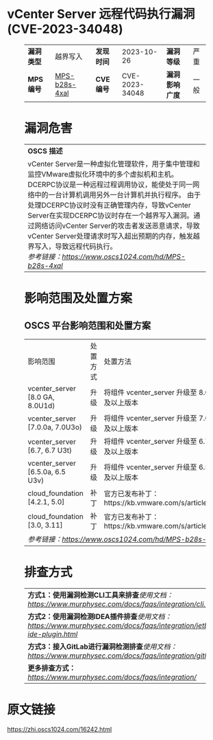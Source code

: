 # vCenter Server 远程代码执行漏洞 (CVE-2023-34048)
<figure class="wp-block-table">
    <table>
        <tbody>
        <tr>
            <td><strong>漏洞类型</strong></td>
            <td>越界写入</td>
            <td><strong>发现时间</strong></td>
            <td>2023-10-26</td>
            <td><strong>漏洞等级</strong></td>
            <td>严重</td>
        </tr>
        <tr>
            <td><strong>MPS编号</strong></td>
            <td><a href="https://www.oscs1024.com/hd/MPS-b28s-4xal">MPS-b28s-4xal</a></td>
            <td><strong>CVE编号</strong></td>
            <td>CVE-2023-34048</td>
            <td><strong>漏洞影响广度</strong></td>
            <td>一般</td>
        </tr>
        </tbody>
    </table>
</figure>


<figure class="wp-block-table">
    <h1 class="wp-block-heading">漏洞危害</h1>
    <table>
        <tbody>
        <tr>
            <td><strong>OSCS 描述</strong></td>
        </tr>
        <tr>
            <td>vCenter Server是一种虚拟化管理软件，用于集中管理和监控VMware虚拟化环境中的多个虚拟机和主机。DCERPC协议是一种远程过程调用协议，能使处于同一网络中的一台计算机调用另外一台计算机并执行程序。
由于处理DCERPC协议时没有正确管理内存，导致vCenter Server在实现DCERPC协议时存在一个越界写入漏洞。通过网络访问vCenter Server的攻击者发送恶意请求，导致vCenter Server处理请求时写入超出预期的内存，触发越界写入，导致远程代码执行。
<br><em>参考链接：<a
                    href="https://www.oscs1024.com/hd/MPS-b28s-4xal">https://www.oscs1024.com/hd/MPS-b28s-4xal</a></em>
            </td>
        </tr>
        </tbody>
    </table>
</figure>


<figure class="wp-block-table alignleft">
    <h1 class="wp-block-heading">影响范围及处置方案</h1>
    <h2 class="wp-block-heading"><strong>OSCS</strong> <strong>平台影响范围和处置方案</strong></h2>
    <table>
        <tbody>
        <tr>
            <td>影响范围</td>
            <td>处置方式</td>
            <td>处置方法</td>
        </tr>
        <tr><td rowspan="1">vcenter_server [8.0 GA, 8.0U1d)</td><td>升级</td><td>将组件 vcenter_server 升级至 8.0U1d 及以上版本</td></tr><tr><td rowspan="1">vcenter_server [7.0.0a, 7.0U3o)</td><td>升级</td><td>将组件 vcenter_server 升级至 7.0U3o 及以上版本</td></tr><tr><td rowspan="1">vcenter_server [6.7, 6.7 U3t)</td><td>升级</td><td>将组件 vcenter_server 升级至 6.7 U3t 及以上版本</td></tr><tr><td rowspan="1">vcenter_server [6.5.0a, 6.5 U3v)</td><td>升级</td><td>将组件 vcenter_server 升级至 6.5 U3v 及以上版本</td></tr><tr><td rowspan="1">cloud_foundation [4.2.1, 5.0]</td><td>补丁</td><td>官方已发布补丁：https://kb.vmware.com/s/article/88287</td></tr><tr><td rowspan="1">cloud_foundation [3.0, 3.11]</td><td>补丁</td><td>官方已发布补丁：https://kb.vmware.com/s/article/95194</td></tr>
        <tr>
            <td colspan="3"><em>参考链接：</em><em><a
                    href="https://www.oscs1024.com/hd/MPS-b28s-4xal">https://www.oscs1024.com/hd/MPS-b28s-4xal</a></em></td>
        </tr>
        </tbody>
    </table>
</figure>


<figure class="wp-block-table">
    <h1 class="wp-block-heading">排查方式</h1>
    <table>
        <tbody>
        <tr>
            <td><strong>方式1：使用漏洞检测CLI工具来排查</strong><em>使用文档：<a
                    href="https://www.murphysec.com/docs/faqs/integration/cli.html">https://www.murphysec.com/docs/faqs/integration/cli.html</a></em>
            </td>
        </tr>
        <tr>
            <td><strong>方式2：使用漏洞检测IDEA插件排查</strong><em>使用文档：<a
                    href="https://www.murphysec.com/docs/faqs/integration/jetbrains-ide-plugin.html">https://www.murphysec.com/docs/faqs/integration/jetbrains-ide-plugin.html</a></em>
            </td>
        </tr>
        <tr>
            <td><strong>方式3：接入GitLab进行漏洞检测排查</strong><em>使用文档：<a
                    href="https://www.murphysec.com/docs/faqs/integration/gitlab.html">https://www.murphysec.com/docs/faqs/integration/gitlab.html</a></em>
            </td>
        </tr>
        <tr>
            <td><strong>更多排查方式：</strong><em><a
                    href="https://www.murphysec.com/docs/faqs/integration/">https://www.murphysec.com/docs/faqs/integration/</a></em>
            </td>
        </tr>
        </tbody>
    </table>
</figure>
<h1>原文链接</h1>
<p><a href="https://zhi.oscs1024.com/16242.html">https://zhi.oscs1024.com/16242.html</a></p>